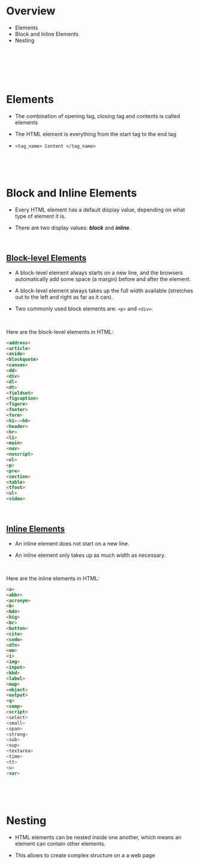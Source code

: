 # Overview

- Elements
- Block and Inline Elements
- Nesting
  
&nbsp;

&nbsp;

&nbsp;

# Elements

- The combination of opening tag, closing tag and contents is called elements

- The HTML element is everything from the start tag to the end tag

- `<tag_name> Content </tag_name>`

&nbsp;

&nbsp;

# Block and Inline Elements

- Every HTML element has a default display value, depending on what type of element it is.

- There are two display values: **_block_** and **_inline_**.

&nbsp;

## <u>Block-level Elements</u>

- A block-level element always starts on a new line, and the browsers automatically add some space (a margin) before and after the element.

- A block-level element always takes up the full width available (stretches out to the left and right as far as it can).

- Two commonly used block elements are: `<p>` and `<div>`.

&nbsp;

Here are the block-level elements in HTML:

```md
<address>
<article>
<aside>
<blockquote>
<canvas>
<dd>
<div>
<dl>
<dt>
<fieldset>
<figcaption>
<figure>
<footer>
<form>
<h1>-<h6>
<header>
<hr>
<li>
<main>
<nav>
<noscript>
<ol>
<p>
<pre>
<section>
<table>
<tfoot>
<ul>
<video>
```

&nbsp;

## <u>Inline Elements</u>

- An inline element does not start on a new line.

- An inline element only takes up as much width as necessary.

&nbsp;

Here are the inline elements in HTML:

```md
<a>
<abbr>
<acronym>
<b>
<bdo>
<big>
<br>
<button>
<cite>
<code>
<dfn>
<em>
<i>
<img>
<input>
<kbd>
<label>
<map>
<object>
<output>
<q>
<samp>
<script>
<select>
<small>
<span>
<strong>
<sub>
<sup>
<textarea>
<time>
<tt>
<u>
<var>
```

&nbsp;

&nbsp;

# Nesting

- HTML elements can be nested inside one another, which means an element can contain other elements.

- This allows to create complex structure on a a web page

